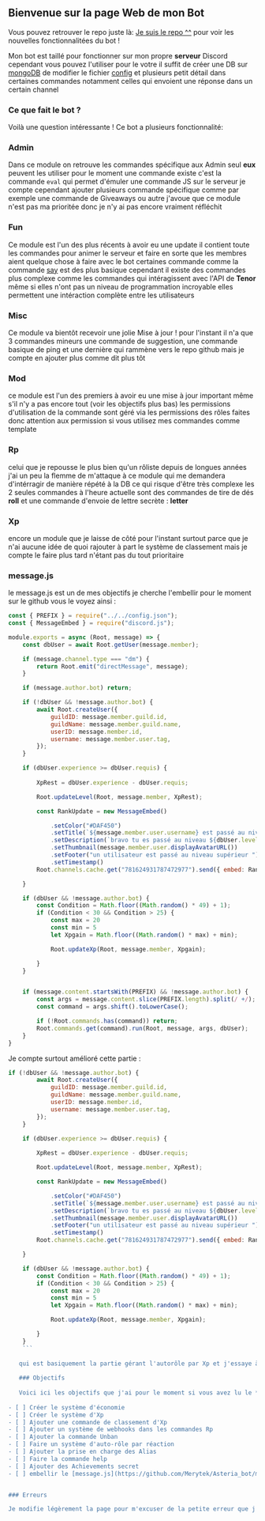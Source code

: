 ## Bienvenue sur la page Web de mon Bot

Vous pouvez retrouver le repo juste là: [Je suis le repo ^^](https://github.com/Merytek/Asteria_bot) pour voir les nouvelles fonctionnalitées du bot !

Mon bot est taillé pour fonctionner sur mon propre **serveur** Discord cependant vous pouvez l'utiliser pour le votre il suffit de créer une DB sur [mongoDB](https://www.mongodb.com/) de modifier le fichier [config](https://github.com/Merytek/Asteria_bot/main/tree/config.json) et plusieurs petit détail dans certaines commandes notamment celles qui envoient une réponse dans un certain channel 

### Ce que fait le bot ?

Voilà une question intéressante ! Ce bot a plusieurs fonctionnalité: 

### Admin

Dans ce module on retrouve les commandes spécifique aux Admin seul **eux** peuvent les utiliser pour le moment une commande existe c'est la commande `eval` qui permet d'émuler une commande JS sur le serveur je compte cependant ajouter plusieurs commande spécifique comme par exemple une commande de Giveaways ou autre j'avoue que ce module n'est pas ma prioritée donc je n'y ai pas encore vraiment réfléchit 

### Fun

Ce module est l'un des plus récents à avoir eu une update il contient toute les commandes pour animer le serveur et faire en sorte que les membres aient quelque chose à faire avec le bot certaines commande comme la commande [say]("https://github.com/Merytek/Asteria_bot/main/tree/command/Fun/say.js) est des plus basique cependant il existe des commandes plus complexe comme les commandes qui intéragissent avec l'API de **Tenor** même si elles n'ont pas un niveau de programmation incroyable elles permettent une intéraction complète entre les utilisateurs 

### Misc 

Ce module va bientôt recevoir une jolie Mise à jour ! pour l'instant il n'a que 3 commandes mineurs une commande de suggestion, une commande basique de ping et une dernière qui rammène vers le repo github mais je compte en ajouter plus comme dit plus tôt

### Mod

ce module est l'un des premiers à avoir eu une mise à jour important même s'il n'y a pas encore tout (voir les objectifs plus bas) les permissions d'utilisation de la commande sont géré via les permissions des rôles faites donc attention aux permission si vous utilisez mes commandes comme template 

### Rp

celui que je repousse le plus bien qu'un rôliste depuis de longues années j'ai un peu la flemme de m'attaque à ce module qui me demandera d'intérragir de manière répété à la DB ce qui risque d'être très complexe les 2 seules commandes à l'heure actuelle sont des commandes de tire de dés **roll** et une commande d'envoie de lettre secrète : **letter**

### Xp

encore un module que je laisse de côté pour l'instant surtout parce que je n'ai aucune idée de quoi rajouter à part le système de classement mais je compte le faire plus tard n'étant pas du tout prioritaire

### message.js

le message.js est un de mes objectifs je cherche l'embellir pour le moment sur le github vous le voyez ainsi :

```javascript
const { PREFIX } = require("../../config.json");
const { MessageEmbed } = require("discord.js");

module.exports = async (Root, message) => {
    const dbUser = await Root.getUser(message.member);

    if (message.channel.type === "dm") {
        return Root.emit("directMessage", message);
    }

    if (message.author.bot) return;

    if (!dbUser && !message.author.bot) {
        await Root.createUser({
            guildID: message.member.guild.id,
            guildName: message.member.guild.name,
            userID: message.member.id,
            username: message.member.user.tag,
        });
    }

    if (dbUser.experience >= dbUser.requis) {
                
        XpRest = dbUser.experience - dbUser.requis;

        Root.updateLevel(Root, message.member, XpRest);

        const RankUpdate = new MessageEmbed()

            .setColor("#DAF450")
            .setTitle(`${message.member.user.username} est passé au niveau supérieur`)
            .setDescription(`bravo tu es passé au niveau ${dbUser.level + 1}`)
            .setThumbnail(message.member.user.displayAvatarURL())
            .setFooter("un utilisateur est passé au niveau supérieur ")
            .setTimestamp()
        Root.channels.cache.get("781624931787472977").send({ embed: RankUpdate })

    }

    if (dbUser && !message.author.bot) {
        const Condition = Math.floor((Math.random() * 49) + 1);
        if (Condition < 30 && Condition > 25) {
            const max = 20
            const min = 5
            let Xpgain = Math.floor((Math.random() * max) + min);

            Root.updateXp(Root, message.member, Xpgain);

        }
    }


    if (message.content.startsWith(PREFIX) && !message.author.bot) {
        const args = message.content.slice(PREFIX.length).split(/ +/);
        const command = args.shift().toLowerCase();

        if (!Root.commands.has(command)) return;
        Root.commands.get(command).run(Root, message, args, dbUser);
    }
}
```

Je compte surtout amélioré cette partie : 

```javascript
if (!dbUser && !message.author.bot) {
        await Root.createUser({
            guildID: message.member.guild.id,
            guildName: message.member.guild.name,
            userID: message.member.id,
            username: message.member.user.tag,
        });
    }

    if (dbUser.experience >= dbUser.requis) {
                
        XpRest = dbUser.experience - dbUser.requis;

        Root.updateLevel(Root, message.member, XpRest);

        const RankUpdate = new MessageEmbed()

            .setColor("#DAF450")
            .setTitle(`${message.member.user.username} est passé au niveau supérieur`)
            .setDescription(`bravo tu es passé au niveau ${dbUser.level + 1}`)
            .setThumbnail(message.member.user.displayAvatarURL())
            .setFooter("un utilisateur est passé au niveau supérieur ")
            .setTimestamp()
        Root.channels.cache.get("781624931787472977").send({ embed: RankUpdate })

    }

    if (dbUser && !message.author.bot) {
        const Condition = Math.floor((Math.random() * 49) + 1);
        if (Condition < 30 && Condition > 25) {
            const max = 20
            const min = 5
            let Xpgain = Math.floor((Math.random() * max) + min);

            Root.updateXp(Root, message.member, Xpgain);

        }
    }
    ```
  
   qui est basiquement la partie gérant l'autorôle par Xp et j'essaye à tout prix de ne pas mettre une tour de `if`
   
   ### Objectifs
   
   Voici ici les objectifs que j'ai pour le moment si vous avez lu le **README** alors vous les avez déjà vu 
   
- [ ] Créer le système d'économie
- [ ] Créer le système d'Xp
- [ ] Ajouter une commande de classement d'Xp
- [ ] Ajouter un système de webhooks dans les commandes Rp
- [ ] Ajouter la commande Unban
- [ ] Faire un système d'auto-rôle par réaction
- [ ] Ajouter la prise en charge des Alias
- [ ] Faire la commande help
- [ ] Ajouter des Achievements secret
- [ ] embellir le [message.js](https://github.com/Merytek/Asteria_bot/main/tree/event/client/message.js)


### Erreurs

Je modifie légèrement la page pour m'excuser de la petite erreur que j'ai faites je me suis rendu compte il y a peu que je me suis emmêlé les pinceaux entre les version 0.6.0 et 0.7.0 quand j'ai retranscrit les versions j'ai normalement tout corrigé et ça ne se reprdouira plus
